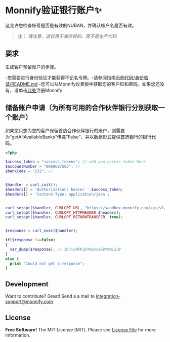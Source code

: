 # Monnify验证银行账户✨
 
这允许您检查帐号是否是有效的NUBAN，并确认帐户名是否有效。


> 注：
>*请注意，这仅用于演示目的，而不是生产代码*
 

## 要求

生成客户预留账户的步骤。

-您需要进行身份验证才能获得不记名令牌。-请参阅指南[示例代码/身份验证/README.md][l1]
-您可以从Monnify仪表板中获取您的客户ID和密码。如果您还没有，请单击[此处](https://monnify.com/)注册Monnify


## 储备账户申请（为所有可用的合作伙伴银行分别获取一个账户）

如果您只想为您的客户保留首选合作伙伴银行的账户，则需要为“getAllAvailableBanks”传递“False”，并以数组形式提供首选银行的银行代码。

```php
<?php

$access_token = "<access_token>"; // add you access token here
$accountNumber = "0068687503"; // 
$bankCode = "232"; // 


$handler = curl_init();
$headers[] = 'Authorization: bearer '.$access_token;
$headers[] = 'Content-Type: application/json';


curl_setopt($handler, CURLOPT_URL, "https://sandbox.monnify.com/api/v1/disbursements/account/validate?accountNumber=$accountNumber&bankCode=$bankCode");
curl_setopt($handler, CURLOPT_HTTPHEADER,$headers);
curl_setopt($handler, CURLOPT_RETURNTRANSFER, true);


$response = curl_exec($handler); 

if($response !==false)
{
  var_dump($response); // 您可以解析此响应以获取响应正文
}
else {
  print "Could not get a response";
}


 ```
 
  
## Development

Want to contribute? Great! Send a a mail to integration-support@monnify.com

## License
**Free Software!**
The MIT License (MIT). Please see [License File](LICENSE.md) for more information.

[link-author]: https://jimiejosh.com
 
   [l1]: <https://github.com/jimiejosh/monnify-php-sample-codes/tree/master/sample-codes/authentication/README.md>
   [l2]: <https://github.com/jimiejosh/monnify-php-sample-codes/tree/master/sample-codes/webhooks/README.md>
   [l3]: <https://github.com/jimiejosh/monnify-php-sample-codes/tree/master/sample-codes/reservedaccount/README.md>
   [l4]: <https://github.com/jimiejosh/monnify-php-sample-codes/tree/master/sample-codes/bankverification/README.md>
   [l5]: <https://github.com/jimiejosh/monnify-php-sample-codes/tree/master/sample-codes/transfer/README.md>
   [l6]: <https://github.com/jimiejosh/monnify-php-sample-codes/tree/master/sample-codes/card/README.md>
